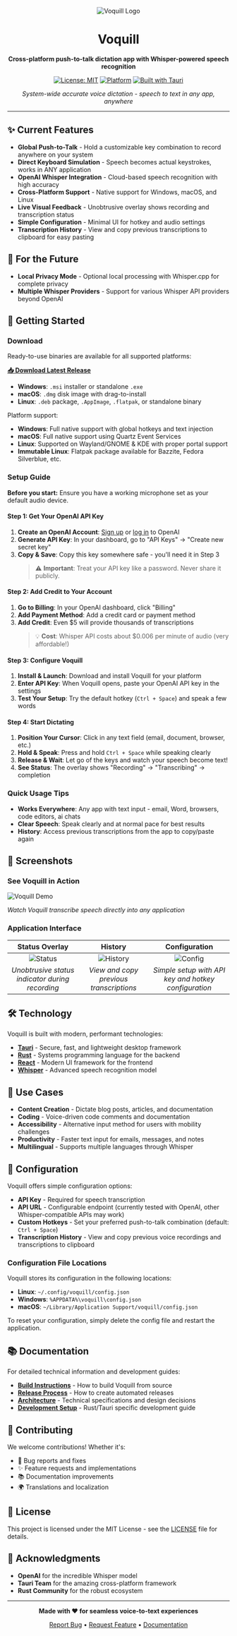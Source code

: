 <div align="center">

![Voquill Logo](rust/icons/icon-256x256.png)

# Voquill

**Cross-platform push-to-talk dictation app with Whisper-powered speech recognition**

[![License: MIT](https://img.shields.io/badge/License-MIT-yellow.svg)](https://opensource.org/licenses/MIT)
[![Platform](https://img.shields.io/badge/platform-Windows%20%7C%20macOS%20%7C%20Linux-lightgrey)](https://github.com/jackbrumley/voquill)
[![Built with Tauri](https://img.shields.io/badge/built%20with-Tauri-24C8DB)](https://tauri.app/)

*System-wide accurate voice dictation - speech to text in any app, anywhere*

</div>

---

## ✨ Current Features

- **Global Push-to-Talk** - Hold a customizable key combination to record anywhere on your system  
- **Direct Keyboard Simulation** - Speech becomes actual keystrokes, works in ANY application  
- **OpenAI Whisper Integration** - Cloud-based speech recognition with high accuracy  
- **Cross-Platform Support** - Native support for Windows, macOS, and Linux  
- **Live Visual Feedback** - Unobtrusive overlay shows recording and transcription status  
- **Simple Configuration** - Minimal UI for hotkey and audio settings  
- **Transcription History** - View and copy previous transcriptions to clipboard for easy pasting

## 🚧 For the Future

-  **Local Privacy Mode** - Optional local processing with Whisper.cpp for complete privacy  
-  **Multiple Whisper Providers** - Support for various Whisper API providers beyond OpenAI  

## 🚀 Getting Started

### Download

Ready-to-use binaries are available for all supported platforms:

**[📥 Download Latest Release](https://github.com/jackbrumley/voquill/releases/latest)**

- **Windows**: `.msi` installer or standalone `.exe`
- **macOS**: `.dmg` disk image with drag-to-install
- **Linux**: `.deb` package, `.AppImage`, `.flatpak`, or standalone binary

Platform support:
- **Windows**: Full native support with global hotkeys and text injection
- **macOS**: Full native support using Quartz Event Services  
- **Linux**: Supported on Wayland/GNOME & KDE with proper portal support
- **Immutable Linux**: Flatpak package available for Bazzite, Fedora Silverblue, etc.

### Setup Guide

**Before you start:** Ensure you have a working microphone set as your default audio device.

#### Step 1: Get Your OpenAI API Key

1. **Create an OpenAI Account**: [Sign up](https://platform.openai.com/signup/) or [log in](https://platform.openai.com/account/api-keys) to OpenAI
2. **Generate API Key**: In your dashboard, go to "API Keys" → "Create new secret key"
3. **Copy & Save**: Copy this key somewhere safe - you'll need it in Step 3
   > ⚠️ **Important**: Treat your API key like a password. Never share it publicly.

#### Step 2: Add Credit to Your Account

1. **Go to Billing**: In your OpenAI dashboard, click "Billing"
2. **Add Payment Method**: Add a credit card or payment method
3. **Add Credit**: Even $5 will provide thousands of transcriptions
   > 💡 **Cost**: Whisper API costs about $0.006 per minute of audio (very affordable!)

#### Step 3: Configure Voquill

1. **Install & Launch**: Download and install Voquill for your platform
2. **Enter API Key**: When Voquill opens, paste your OpenAI API key in the settings
3. **Test Your Setup**: Try the default hotkey (`Ctrl + Space`) and speak a few words

#### Step 4: Start Dictating

1. **Position Your Cursor**: Click in any text field (email, document, browser, etc.)
2. **Hold & Speak**: Press and hold `Ctrl + Space` while speaking clearly
3. **Release & Wait**: Let go of the keys and watch your speech become text!
4. **See Status**: The overlay shows "Recording" → "Transcribing" → completion

### Quick Usage Tips

- **Works Everywhere**: Any app with text input - email, Word, browsers, code editors, ai chats
- **Clear Speech**: Speak clearly and at normal pace for best results
- **History**: Access previous transcriptions from the app to copy/paste again

## 📸 Screenshots

### See Voquill in Action

![Voquill Demo](docs/screenshots/screen-recording.gif)

*Watch Voquill transcribe speech directly into any application*

### Application Interface

<div align="center">

| Status Overlay | History | Configuration |
|:---:|:---:|:---:|
| ![Status](docs/screenshots/screenshot-status.png) | ![History](docs/screenshots/screenshot-history.png) | ![Config](docs/screenshots/screenshot-config.png) |
| *Unobtrusive status indicator during recording* | *View and copy previous transcriptions* | *Simple setup with API key and hotkey configuration* |

</div>

## 🛠️ Technology

Voquill is built with modern, performant technologies:

- **[Tauri](https://tauri.app/)** - Secure, fast, and lightweight desktop framework
- **[Rust](https://www.rust-lang.org/)** - Systems programming language for the backend
- **[React](https://reactjs.org/)** - Modern UI framework for the frontend
- **[Whisper](https://openai.com/research/whisper)** - Advanced speech recognition model

## 🎯 Use Cases

- **Content Creation** - Dictate blog posts, articles, and documentation
- **Coding** - Voice-driven code comments and documentation
- **Accessibility** - Alternative input method for users with mobility challenges
- **Productivity** - Faster text input for emails, messages, and notes
- **Multilingual** - Supports multiple languages through Whisper

## 🔧 Configuration

Voquill offers simple configuration options:

- **API Key** - Required for speech transcription
- **API URL** - Configurable endpoint (currently tested with OpenAI, other Whisper-compatible APIs may work)
- **Custom Hotkeys** - Set your preferred push-to-talk combination (default: `Ctrl + Space`)
- **Transcription History** - View and copy previous voice recordings and transcriptions to clipboard

### Configuration File Locations

Voquill stores its configuration in the following locations:

- **Linux**: `~/.config/voquill/config.json`
- **Windows**: `%APPDATA%\voquill\config.json`
- **macOS**: `~/Library/Application Support/voquill/config.json`

To reset your configuration, simply delete the config file and restart the application.

## 📚 Documentation

For detailed technical information and development guides:

- **[Build Instructions](docs/BUILD.md)** - How to build Voquill from source
- **[Release Process](docs/RELEASE.md)** - How to create automated releases
- **[Architecture](docs/ARCHITECTURE.md)** - Technical specifications and design decisions
- **[Development Setup](rust/README.md)** - Rust/Tauri specific development guide

## 🤝 Contributing

We welcome contributions! Whether it's:

- 🐛 Bug reports and fixes
- ✨ Feature requests and implementations
- 📚 Documentation improvements
- 🌍 Translations and localization

## 📄 License

This project is licensed under the MIT License - see the [LICENSE](LICENSE) file for details.

## 🙏 Acknowledgments

- **OpenAI** for the incredible Whisper model
- **Tauri Team** for the amazing cross-platform framework
- **Rust Community** for the robust ecosystem

---

<div align="center">

**Made with ❤️ for seamless voice-to-text experiences**

[Report Bug](https://github.com/jackbrumley/voquill/issues) • [Request Feature](https://github.com/jackbrumley/voquill/issues) • [Documentation](rust/README.md)

</div>
